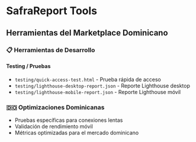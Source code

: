 # SafraReport Tools
## Herramientas del Marketplace Dominicano

### 📋 Herramientas de Desarrollo

#### Testing / Pruebas
- `testing/quick-access-test.html` - Prueba rápida de acceso
- `testing/lighthouse-desktop-report.json` - Reporte Lighthouse desktop
- `testing/lighthouse-mobile-report.json` - Reporte Lighthouse móvil

### 🇩🇴 Optimizaciones Dominicanas
- Pruebas específicas para conexiones lentas
- Validación de rendimiento móvil
- Métricas optimizadas para el mercado dominicano
